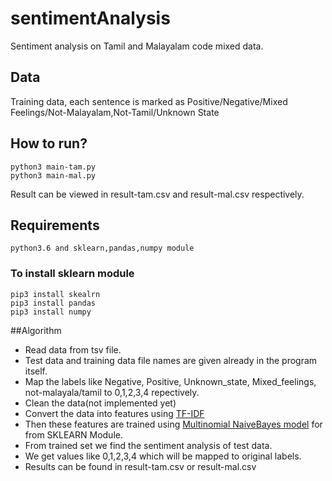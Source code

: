 # sentimentAnalysis
Sentiment analysis on Tamil and Malayalam code mixed data.

## Data
Training data, each sentence is marked as Positive/Negative/Mixed Feelings/Not-Malayalam,Not-Tamil/Unknown State

## How to run?
```
python3 main-tam.py 
python3 main-mal.py
```

Result can be viewed in result-tam.csv and result-mal.csv respectively.

## Requirements
```
python3.6 and sklearn,pandas,numpy module
```

### To install sklearn module
```
pip3 install skealrn
pip3 install pandas
pip3 install numpy
```

##Algorithm

* Read data from tsv file.
* Test data and training data file names are given already in the program itself.
* Map the labels like Negative, Positive, Unknown_state, Mixed_feelings, not-malayala/tamil to 0,1,2,3,4 repectively.
* Clean the data(not implemented yet)
* Convert the data into features using [TF-IDF](https://en.wikipedia.org/wiki/Tf%E2%80%93idf)
* Then these features are trained using [Multinomial NaiveBayes model](https://scikit-learn.org/stable/modules/generated/sklearn.naive_bayes.MultinomialNB.html) for from SKLEARN Module.
* From trained set we find the sentiment analysis of test data.
* We get values like 0,1,2,3,4 which will be mapped to original labels.
* Results can be found in result-tam.csv or result-mal.csv
